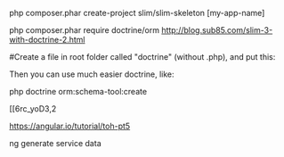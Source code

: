 php composer.phar create-project slim/slim-skeleton [my-app-name]


php composer.phar require doctrine/orm
http://blog.sub85.com/slim-3-with-doctrine-2.html

#Create a file in root folder called "doctrine" (without .php), and put this:
<?php include("vendor/doctrine/orm/bin/doctrine.php"); ?>

Then you can use much easier doctrine, like:

php doctrine orm:schema-tool:create

[[6rc_yoD3,2


https://angular.io/tutorial/toh-pt5


ng generate service data